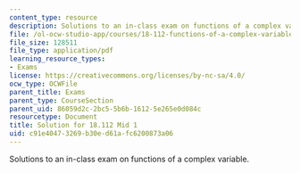 ```yaml
---
content_type: resource
description: Solutions to an in-class exam on functions of a complex variable.
file: /ol-ocw-studio-app/courses/18-112-functions-of-a-complex-variable-fall-2008/c91e40473269b30ed61afc6200873a06_mid2.pdf
file_size: 128511
file_type: application/pdf
learning_resource_types:
- Exams
license: https://creativecommons.org/licenses/by-nc-sa/4.0/
ocw_type: OCWFile
parent_title: Exams
parent_type: CourseSection
parent_uid: 86059d2c-2bc5-5b6b-1612-5e265e0d084c
resourcetype: Document
title: Solution for 18.112 Mid 1
uid: c91e4047-3269-b30e-d61a-fc6200873a06
---
```

Solutions to an in-class exam on functions of a complex variable.